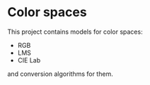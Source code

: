 # Color spaces
This project contains models for color spaces:
- RGB
- LMS
- CIE Lab

and conversion algorithms for them.
